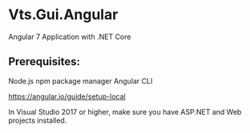 # Vts.Gui.Angular
Angular 7 Application with .NET Core

## Prerequisites:
Node.js
npm package manager
Angular CLI

https://angular.io/guide/setup-local

In Visual Studio 2017 or higher, make sure you have ASP.NET and Web projects installed.
